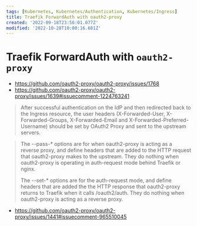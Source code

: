 ```yaml
---
tags: [Kubernetes, Kubernetes/Authentication, Kubernetes/Ingress]
title: Traefik ForwardAuth with oauth2-proxy
created: '2022-09-18T23:56:01.077Z'
modified: '2022-10-28T10:00:16.681Z'
---
```


# Traefik ForwardAuth with `oauth2-proxy`

* https://github.com/oauth2-proxy/oauth2-proxy/issues/1768
* https://github.com/oauth2-proxy/oauth2-proxy/issues/1639#issuecomment-1224763241

> After successful authentication on the IdP and then redirected back to the Ingress resource, the user headers (X-Forwarded-User, X-Forwarded-Groups, X-Forwarded-Email and X-Forwarded-Preferred-Username) should be set by OAuth2 Proxy and sent to the upstream servers.

> The --pass-* options are for when oauth2-proxy is acting as a reverse proxy, and define headers that are added to the HTTP request that oauth2-proxy makes to the upstream. They do nothing when oauth2-proxy is operating in auth-request mode behind Traefik or nginx.
>
> The --set-* options are for the auth-request mode, and define headers that are added the the HTTP response that oauth2-proxy returns to Traefik when it calls /oauth2/auth. They do nothing when oauth2-proxy is acting as a reverse proxy.

* https://github.com/oauth2-proxy/oauth2-proxy/issues/1441#issuecomment-965510045

